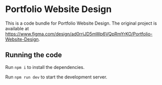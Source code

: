 
  # Portfolio Website Design

  This is a code bundle for Portfolio Website Design. The original project is available at https://www.figma.com/design/ad0rrjJD5mWp6VQpRmYrKO/Portfolio-Website-Design.

  ## Running the code

  Run `npm i` to install the dependencies.

  Run `npm run dev` to start the development server.
  